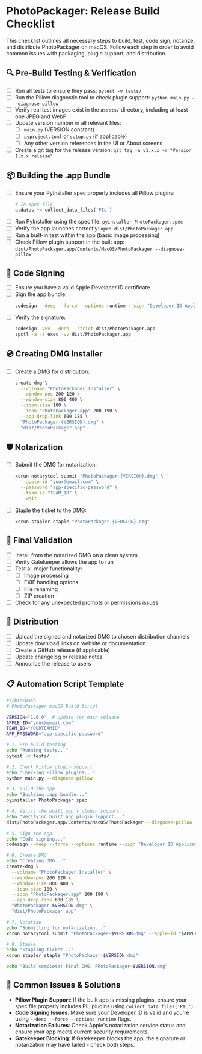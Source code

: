 # PhotoPackager: Release Build Checklist

This checklist outlines all necessary steps to build, test, code sign, notarize, and distribute PhotoPackager on macOS. Follow each step in order to avoid common issues with packaging, plugin support, and distribution.

## 🔍 Pre-Build Testing & Verification

- [ ] Run all tests to ensure they pass: `pytest -v tests/`
- [ ] Run the Pillow diagnostic tool to check plugin support: `python main.py --diagnose-pillow`
- [ ] Verify real test images exist in the `assets/` directory, including at least one JPEG and WebP
- [ ] Update version number in all relevant files:
  - [ ] `main.py` (VERSION constant)
  - [ ] `pyproject.toml` or `setup.py` (if applicable)
  - [ ] Any other version references in the UI or About screens
- [ ] Create a git tag for the release version: `git tag -a v1.x.x -m "Version 1.x.x release"`

## 📦 Building the .app Bundle

- [ ] Ensure your PyInstaller spec properly includes all Pillow plugins:
  ```python
  # In spec file
  a.datas += collect_data_files('PIL')
  ```
- [ ] Run PyInstaller using the spec file: `pyinstaller PhotoPackager.spec`
- [ ] Verify the app launches correctly: `open dist/PhotoPackager.app`
- [ ] Run a built-in test within the app (basic image processing)
- [ ] Check Pillow plugin support in the built app: `dist/PhotoPackager.app/Contents/MacOS/PhotoPackager --diagnose-pillow`

## 🔐 Code Signing

- [ ] Ensure you have a valid Apple Developer ID certificate
- [ ] Sign the app bundle:
  ```bash
  codesign --deep --force --options runtime --sign "Developer ID Application: Your Name (TEAM_ID)" dist/PhotoPackager.app
  ```
- [ ] Verify the signature:
  ```bash
  codesign -vvv --deep --strict dist/PhotoPackager.app
  spctl -a -t exec -vv dist/PhotoPackager.app
  ```

## 💿 Creating DMG Installer

- [ ] Create a DMG for distribution:
  ```bash
  create-dmg \
    --volname "PhotoPackager Installer" \
    --window-pos 200 120 \
    --window-size 800 400 \
    --icon-size 100 \
    --icon "PhotoPackager.app" 200 190 \
    --app-drop-link 600 185 \
    "PhotoPackager-{VERSION}.dmg" \
    "dist/PhotoPackager.app"
  ```

## 🛡️ Notarization

- [ ] Submit the DMG for notarization:
  ```bash
  xcrun notarytool submit "PhotoPackager-{VERSION}.dmg" \
    --apple-id "your@email.com" \
    --password "app-specific-password" \
    --team-id "TEAM_ID" \
    --wait
  ```
- [ ] Staple the ticket to the DMG:
  ```bash
  xcrun stapler staple "PhotoPackager-{VERSION}.dmg"
  ```

## 🧪 Final Validation

- [ ] Install from the notarized DMG on a clean system
- [ ] Verify Gatekeeper allows the app to run
- [ ] Test all major functionality:
  - [ ] Image processing
  - [ ] EXIF handling options
  - [ ] File renaming
  - [ ] ZIP creation
- [ ] Check for any unexpected prompts or permissions issues

## 🚀 Distribution

- [ ] Upload the signed and notarized DMG to chosen distribution channels
- [ ] Update download links on website or documentation
- [ ] Create a GitHub release (if applicable)
- [ ] Update changelog or release notes
- [ ] Announce the release to users

## 📋 Automation Script Template

```bash
#!/bin/bash
# PhotoPackager macOS Build Script

VERSION="1.0.0"  # Update for each release
APPLE_ID="your@email.com"
TEAM_ID="YOURTEAMID"
APP_PASSWORD="app-specific-password"

# 1. Pre-build testing
echo "Running tests..."
pytest -v tests/

# 2. Check Pillow plugin support
echo "Checking Pillow plugins..."
python main.py --diagnose-pillow

# 3. Build the app
echo "Building .app bundle..."
pyinstaller PhotoPackager.spec

# 4. Verify the built app's plugin support
echo "Verifying built app plugin support..."
dist/PhotoPackager.app/Contents/MacOS/PhotoPackager --diagnose-pillow

# 5. Sign the app
echo "Code signing..."
codesign --deep --force --options runtime --sign "Developer ID Application: Your Name ($TEAM_ID)" dist/PhotoPackager.app

# 6. Create DMG
echo "Creating DMG..."
create-dmg \
  --volname "PhotoPackager Installer" \
  --window-pos 200 120 \
  --window-size 800 400 \
  --icon-size 100 \
  --icon "PhotoPackager.app" 200 190 \
  --app-drop-link 600 185 \
  "PhotoPackager-$VERSION.dmg" \
  "dist/PhotoPackager.app"

# 7. Notarize
echo "Submitting for notarization..."
xcrun notarytool submit "PhotoPackager-$VERSION.dmg" --apple-id "$APPLE_ID" --password "$APP_PASSWORD" --team-id "$TEAM_ID" --wait

# 8. Staple
echo "Stapling ticket..."
xcrun stapler staple "PhotoPackager-$VERSION.dmg"

echo "Build complete! Final DMG: PhotoPackager-$VERSION.dmg"
```

## 🔄 Common Issues & Solutions

- **Pillow Plugin Support**: If the built app is missing plugins, ensure your spec file properly includes PIL plugins using `collect_data_files('PIL')`.
- **Code Signing Issues**: Make sure your Developer ID is valid and you're using `--deep --force --options runtime` flags.
- **Notarization Failures**: Check Apple's notarization service status and ensure your app meets current security requirements.
- **Gatekeeper Blocking**: If Gatekeeper blocks the app, the signature or notarization may have failed - check both steps.
